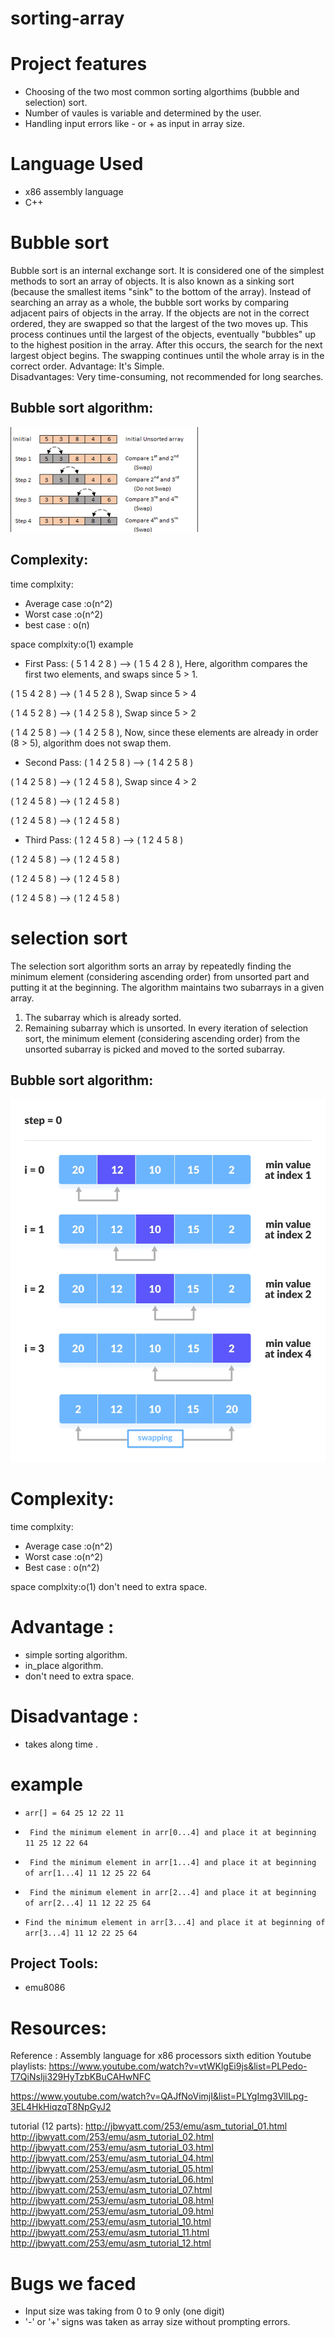 # sorting-array

# Project features
- Choosing of the two most common sorting algorthims (bubble and selection) sort.
- Number of vaules is variable and determined by the user.
- Handling input errors like - or + as input in array size.

# Language Used 
- x86 assembly language
- C++

# Bubble sort
Bubble sort is an internal exchange sort. It is considered one of the simplest methods to sort an array of objects.  It is also known as a sinking sort (because the smallest items "sink" to the bottom of the array). 
Instead of searching an array as a whole, the bubble sort works by comparing adjacent pairs of objects in the array.  If the objects are not in the correct ordered, they are swapped so that the largest of the two moves up.  This process continues until the largest of the objects, eventually "bubbles" up to the highest position in the array.  After this occurs, the search for the  next largest object begins.  The swapping continues until the whole array is in the correct order.
Advantage:   It's Simple.           
Disadvantages:  Very time-consuming, not recommended for long searches.

## Bubble sort algorithm:
![](https://github.com/Shrouk-Abdullah/sorting-array/blob/9737b3552316a6ef6f8fc28f14c7daafcda8bb04/bubble%20sort.png)

## Complexity:
time complxity:
- Average case :o(n^2)
- Worst case :o(n^2)
- best case : o(n)

space complxity:o(1)
 example

- First Pass: 
( 5 1 4 2 8 ) –> ( 1 5 4 2 8 ), Here, algorithm compares the first two elements, and swaps since 5 > 1. 

( 1 5 4 2 8 ) –>  ( 1 4 5 2 8 ), Swap since 5 > 4 

( 1 4 5 2 8 ) –>  ( 1 4 2 5 8 ), Swap since 5 > 2 

( 1 4 2 5 8 ) –> ( 1 4 2 5 8 ), Now, since these elements are already in order (8 > 5), algorithm does not swap them.

- Second Pass: 
( 1 4 2 5 8 ) –> ( 1 4 2 5 8 )

( 1 4 2 5 8 ) –> ( 1 2 4 5 8 ), Swap since 4 > 2 

( 1 2 4 5 8 ) –> ( 1 2 4 5 8 ) 

( 1 2 4 5 8 ) –>  ( 1 2 4 5 8 ) 
- Third Pass: 
( 1 2 4 5 8 ) –> ( 1 2 4 5 8 ) 

( 1 2 4 5 8 ) –> ( 1 2 4 5 8 ) 

( 1 2 4 5 8 ) –> ( 1 2 4 5 8 ) 

( 1 2 4 5 8 ) –> ( 1 2 4 5 8 ) 



# selection sort

The selection sort algorithm sorts an array by repeatedly finding the minimum element (considering ascending order) from unsorted part and putting it at the beginning. The algorithm maintains two subarrays in a given array.
1) The subarray which is already sorted. 
2) Remaining subarray which is unsorted.
In every iteration of selection sort, the minimum element (considering ascending order) from the unsorted subarray is picked and moved to the sorted subarray.

## Bubble sort algorithm:
![](https://github.com/Shrouk-Abdullah/sorting-array/blob/9737b3552316a6ef6f8fc28f14c7daafcda8bb04/selection%20sort.png)

# Complexity:
time complxity:
- Average case :o(n^2)
- Worst case :o(n^2)
- Best case : o(n^2)

space complxity:o(1)
don't need to extra space. 

# Advantage :
- simple sorting algorithm.
- in_place algorithm.
- don't need to extra space. 

# Disadvantage :
- takes along time .

# example

- `arr[] = 64 25 12 22 11`

- ` Find the minimum element in arr[0...4]
and place it at beginning
11 25 12 22 64`

- ` Find the minimum element in arr[1...4]
 and place it at beginning of arr[1...4]
11 12 25 22 64`

- ` Find the minimum element in arr[2...4]
and place it at beginning of arr[2...4]
11 12 22 25 64`

- ` Find the minimum element in arr[3...4]
and place it at beginning of arr[3...4]
11 12 22 25 64 `

## Project Tools:
- emu8086

# Resources:
Reference :
Assembly language for x86 processors sixth edition
Youtube playlists:
https://www.youtube.com/watch?v=vtWKlgEi9js&list=PLPedo-T7QiNsIji329HyTzbKBuCAHwNFC

https://www.youtube.com/watch?v=QAJfNoVimjI&list=PLYgImg3VllLpg-3EL4HkHiqzqT8NpGyJ2

tutorial (12 parts):
http://jbwyatt.com/253/emu/asm_tutorial_01.html
http://jbwyatt.com/253/emu/asm_tutorial_02.html
http://jbwyatt.com/253/emu/asm_tutorial_03.html
http://jbwyatt.com/253/emu/asm_tutorial_04.html
http://jbwyatt.com/253/emu/asm_tutorial_05.html
http://jbwyatt.com/253/emu/asm_tutorial_06.html
http://jbwyatt.com/253/emu/asm_tutorial_07.html
http://jbwyatt.com/253/emu/asm_tutorial_08.html
http://jbwyatt.com/253/emu/asm_tutorial_09.html
http://jbwyatt.com/253/emu/asm_tutorial_10.html
http://jbwyatt.com/253/emu/asm_tutorial_11.html
http://jbwyatt.com/253/emu/asm_tutorial_12.html

# Bugs we faced 
- Input size was taking from 0 to 9 only (one digit)
- '-' or '+' signs was taken as array size without prompting errors.

